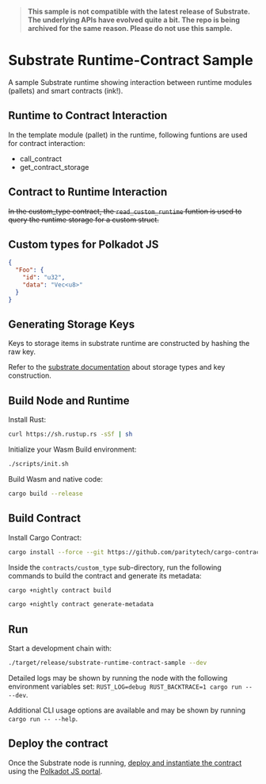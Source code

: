 > **This sample is not compatible with the latest release of Substrate. The underlying APIs have evolved quite a bit. The repo is being archived for the same reason. Please do not use this sample.**

# Substrate Runtime-Contract Sample

A sample Substrate runtime showing interaction between runtime modules (pallets) and smart contracts (ink!).

## Runtime to Contract Interaction

In the template module (pallet) in the runtime, following funtions are used for contract interaction:

* call_contract
* get_contract_storage

## Contract to Runtime Interaction

~~In the custom_type contract, the `read_custom_runtime` funtion is used to query the runtime storage for a custom struct.~~

## Custom types for Polkadot JS

```json
{
  "Foo": {
    "id": "u32",
    "data": "Vec<u8>"
  }
}
```

## Generating Storage Keys

Keys to storage items in substrate runtime are constructed by hashing the raw key.

Refer to the [substrate documentation](https://crates.parity.io/frame_support/macro.decl_storage.html#example) about storage types and key construction.

## Build Node and Runtime

Install Rust:

```bash
curl https://sh.rustup.rs -sSf | sh
```

Initialize your Wasm Build environment:

```bash
./scripts/init.sh
```

Build Wasm and native code:

```bash
cargo build --release
```

## Build Contract

Install Cargo Contract:

```bash
cargo install --force --git https://github.com/paritytech/cargo-contract
```

Inside the `contracts/custom_type` sub-directory, run the following commands to build the contract and generate its metadata:

```bash
cargo +nightly contract build
```

```bash
cargo +nightly contract generate-metadata
```

## Run

Start a development chain with:

```bash
./target/release/substrate-runtime-contract-sample --dev
```

Detailed logs may be shown by running the node with the following environment variables set: `RUST_LOG=debug RUST_BACKTRACE=1 cargo run -- --dev`.

Additional CLI usage options are available and may be shown by running `cargo run -- --help`.

## Deploy the contract

Once the Substrate node is running, [deploy and instantiate the contract](https://substrate.dev/substrate-contracts-workshop/#/0/deploying-your-contract) using the [Polkadot JS portal](https://polkadot.js.org/apps/).
